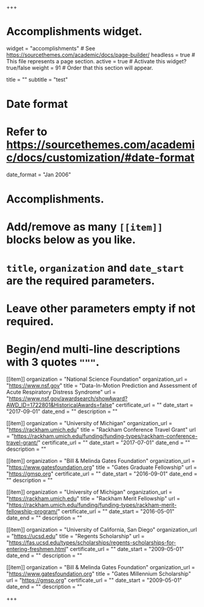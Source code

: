 +++
# Accomplishments widget.
widget = "accomplishments"  # See https://sourcethemes.com/academic/docs/page-builder/
headless = true  # This file represents a page section.
active = true  # Activate this widget? true/false
weight = 91  # Order that this section will appear.

title = ""
subtitle = "test"

# Date format
#   Refer to https://sourcethemes.com/academic/docs/customization/#date-format
date_format = "Jan 2006"

# Accomplishments.
#   Add/remove as many `[[item]]` blocks below as you like.
#   `title`, `organization` and `date_start` are the required parameters.
#   Leave other parameters empty if not required.
#   Begin/end multi-line descriptions with 3 quotes `"""`.

[[item]]
  organization = "National Science Foundation"
  organization_url = "https://www.nsf.gov"
  title = "Data-In-Motion Prediction and Assessment of Acute Respiratory Distress Syndrome"
  url = "https://www.nsf.gov/awardsearch/showAward?AWD_ID=1722801&HistoricalAwards=false"
  certificate_url = ""
  date_start = "2017-09-01"
  date_end = ""
  description = ""

[[item]]
  organization = "University of Michigan"
  organization_url = "https://rackham.umich.edu"
  title = "Rackham Conference Travel Grant"
  url = "https://rackham.umich.edu/funding/funding-types/rackham-conference-travel-grant/"
  certificate_url = ""
  date_start = "2017-07-01"
  date_end = ""
  description = ""

[[item]]
  organization = "Bill & Melinda Gates Foundation"
  organization_url = "https://www.gatesfoundation.org"
  title = "Gates Graduate Fellowship"
  url = "https://gmsp.org"
  certificate_url = ""
  date_start = "2016-09-01"
  date_end = ""
  description = ""

[[item]]
  organization = "University of Michigan"
  organization_url = "https://rackham.umich.edu"
  title = "Rackham Merit Fellowship"
  url = "https://rackham.umich.edu/funding/funding-types/rackham-merit-fellowship-program/"
  certificate_url = ""
  date_start = "2016-05-01"
  date_end = ""
  description = ""

[[item]]
  organization = "University of California, San Diego"
  organization_url = "https://ucsd.edu"
  title = "Regents Scholarship"
  url = "https://fas.ucsd.edu/types/scholarships/regents-scholarships-for-entering-freshmen.html"
  certificate_url = ""
  date_start = "2009-05-01"
  date_end = ""
  description = ""
  
[[item]]
  organization = "Bill & Melinda Gates Foundation"
  organization_url = "https://www.gatesfoundation.org"
  title = "Gates Millennium Scholarship"
  url = "https://gmsp.org"
  certificate_url = ""
  date_start = "2009-05-01"
  date_end = ""
  description = ""

+++
